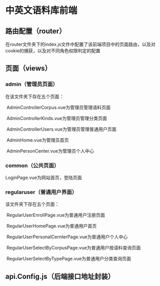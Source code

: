 # 中英文语料库前端
## 路由配置（router）

在router文件夹下的index.js文件中配置了该前端项目中的页面路由，以及对cookie的捕获，以及对不同角色权限判定的配置

## 页面（views）

### admin（管理员页面）

在该文件夹下存在五个页面：

​		AdminControllerCorpus.vue为管理员管理语料页面

​		AdminControllerKinds.vue为管理员管理分类页面

​		AdminControllerUsers.vue为管理员管理普通用户页面

​		AdminHome.vue为管理员首页

​		AdminPersonCenter.vue为管理员个人中心

### common（公共页面）

LoginPage.vue为网站首页，登陆页面

### regularuser（普通用户界面）

该文件夹下存在五个页面：

​		RegularUserEnrollPage.vue为普通用户注册页面

​		RegularUserHomePage.vue为普通用户首页

​		RegularUserPersonalCernterPage.vue为普通用户个人中心

​		RegularUserSelectByCorpusPage.vue为普通用户按语料查询页面

​		RegularUserSelectByTypePage.vue为普通用户分类查询页面

## api.Config.js（后端接口地址封装）
